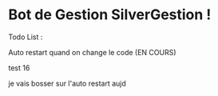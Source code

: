 # Bot de Gestion SilverGestion !

Todo List :

Auto restart quand on change le code (EN COURS)

test 16

je vais bosser sur l'auto restart aujd

